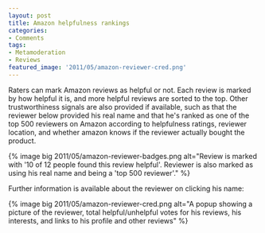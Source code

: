 ```yaml
---
layout: post
title: Amazon helpfulness rankings
categories:
- Comments
tags:
- Metamoderation
- Reviews
featured_image: '2011/05/amazon-reviewer-cred.png'
---
```

Raters can mark Amazon reviews as helpful or not. Each review is marked by how helpful it is, and more helpful reviews are sorted to the top. Other trustworthiness signals are also provided if available, such as that the reviewer below provided his real name and that he's ranked as one of the top 500 reviewers on Amazon according to helpfulness ratings, reviewer location, and whether amazon knows if the reviewer actually bought the product.

{% image big 2011/05/amazon-reviewer-badges.png alt="Review is marked with '10 of 12 people found this review helpful'. Reviewer is also marked as using his real name and being a 'top 500 reviewer'." %}

Further information is available about the reviewer on clicking his name:

{% image big 2011/05/amazon-reviewer-cred.png alt="A popup showing a picture of the reviewer, total helpful/unhelpful votes for his reviews, his interests, and links to his profile and other reviews" %}